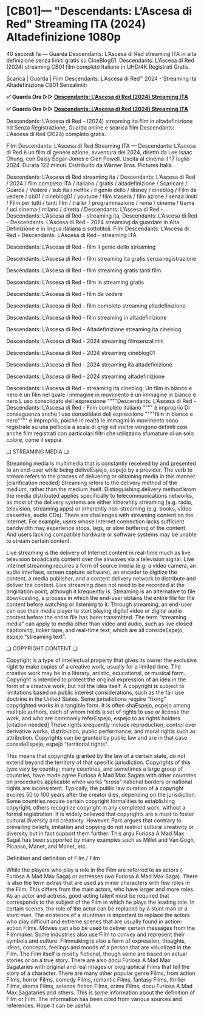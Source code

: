 # [CB01]— "Descendants: L’Ascesa di Red" Streaming ITA (2024) Altadefinizione 1080p

40 secondi fa — Guarda Descendants: L’Ascesa di Red streaming ITA in alta definizione senza limiti gratis su CineBlog01. Descendants: L’Ascesa di Red (2024) streaming CB01 film completo Italiano in UHD/4K Registrati Gratis.

Scarica | Guarda | Film Descendants: L’Ascesa di Red™ 2024 - Streaming Ita Altadefinizione CB01 Senzalimiti

**✅ Guarda Ora ▷▷ [Descendants: L’Ascesa di Red (2024) Streaming ITA](https://is.gd/2sS9mg)** 

**✅ Guarda Ora ▷▷ [Descendants: L’Ascesa di Red (2024) Streaming ITA](https://is.gd/2sS9mg)** 

Descendants: L’Ascesa di Red - (2024) streaming ita film in altadefinizione hd Senza Registrazione, Guarda online e scarica film Descendants: L’Ascesa di Red (2024) completo gratis.

Film Descendants: L’Ascesa di Red Streaming ITA — Descendants: L’Ascesa di Red è un film di genere azione, avventura del 2024, diretto da Lee Isaac Chung, con Daisy Edgar-Jones e Glen Powell. Uscita al cinema il 17 luglio 2024. Durata 122 minuti. Distribuito da Warner Bros. Pictures Italia.

Descendants: L’Ascesa di Red streaming ita / Descendants: L’Ascesa di Red / 2024 / film completo ITA / italiano / gratis / altadefinizione / Scaricare / Guarda / Vedere / sub ita / netflix / il genio dello / disney / cineblog / Film da vedere / cb01 / cineblog01 / youtube / film stasera / film azione / senza limiti / Film per tutti / tanti film / trailer / programmazione / roma / cinema / trama / uci cinema / milano / diretta / Descendants: L’Ascesa di Red - Descendants: L’Ascesa di Red - streaming ita, Descendants: L’Ascesa di Red - Descendants: L’Ascesa di Red - 2024 streaming da guardare in Alta Definizione e in lingua italiana o sottotitoli. Film Descendants: L’Ascesa di Red - Descendants: L’Ascesa di Red - streaming ITA

Descendants: L’Ascesa di Red - film il genio dello streaming

Descendants: L’Ascesa di Red - film streaming ita gratis senza registrazione

Descendants: L’Ascesa di Red - film streaming gratis tanti film

Descendants: L’Ascesa di Red - film in streaming gratis

Descendants: L’Ascesa di Red - film da vedere

Descendants: L’Ascesa di Red - film completo streaming altadefinizione

Descendants: L’Ascesa di Red - film streaming in altadefinizione

Descendants: L’Ascesa di Red - Altadefinizione streaming ita cineblog

Descendants: L’Ascesa di Red - 2024 streaming filmsenzalimiti

Descendants: L’Ascesa di Red - 2024 streaming cineblog01

Descendants: L’Ascesa di Red - 2024 streaming ita altadefinizione

Descendants: L’Ascesa di Red - 2024 streaming altadefinizione

Descendants: L’Ascesa di Red - streaming ita cineblog, Un film in bianco e nero è un film nel quale l immagine in movimento è un immagine in bianco e nero L uso consolidato dell espressione """"Descendants: L’Ascesa di Red - Descendants: L’Ascesa di Red - Film completo italiano """" è improprio Di conseguenza anche l uso consolidato dell espressione """"film in bianco e nero"""" è improprio, poiché in realtà le immagini in movimento sono registrate su una pellicola a scala di grigi ed inoltre vengono definiti così anche film registrati con particolari filtri che utilizzano sfumature di un solo colore, come il seppia

❏ STREAMING MEDIA ❏

Streaming media is multimedia that is constantly received by and presented to an end-user while being deliveEspejo, espejo by a provider. The verb to stream refers to the process of delivering or obtaining media in this manner.[clarification needed] Streaming refers to the delivery method of the medium, rather than the medium itself. Distinguishing delivery method krom the media distributed applies specifically to telecommunications networks, as most of the delivery systems are either inherently streaming (e.g. radio, television, streaming apps) or inherently non-streaming (e.g. books, video cassettes, audio CDs). There are challenges with streaming content on the Internet. For example, users whose Internet connection lacks sufficient bandwidth may experience stops, lags, or slow buffering of the content. And users lacking compatible hardware or software systems may be unable to stream certain content.

Live streaming is the delivery of Internet content in real-time much as live television broadcasts content over the airwaves via a television signal. Live internet streaming requires a form of source media (e.g. a video camera, an audio interface, screen capture software), an encoder to digitize the content, a media publisher, and a content delivery network to distribute and deliver the content. Live streaming does not need to be recorded at the origination point, although it krequently is. Streaming is an alternative to file downloading, a process in which the end-user obtains the entire file for the content before watching or listening to it. Through streaming, an end-user can use their media player to start playing digital video or digital audio content before the entire file has been transmitted. The term “streaming media” can apply to media other than video and audio, such as live closed captioning, ticker tape, and real-time text, which are all consideEspejo, espejo “streaming text”.

❏ COPYRIGHT CONTENT ❏

Copyright is a type of intellectual property that gives its owner the exclusive right to make copies of a creative work, usually for a limited time. The creative work may be in a literary, artistic, educational, or musical form. Copyright is intended to protect the original expression of an idea in the form of a creative work, but not the idea itself. A copyright is subject to limitations based on public interest considerations, such as the fair use doctrine in the United States. Some jurisdictions require “fixing” copyrighted works in a tangible form. It is often shaEspejo, espejo among multiple authors, each of whom holds a set of rights to use or license the work, and who are commonly referEspejo, espejo to as rights holders.[citation needed] These rights krequently include reproduction, control over derivative works, distribution, public performance, and moral rights such as attribution. Copyrights can be granted by public law and are in that case consideEspejo, espejo “territorial rights”.

This means that copyrights granted by the law of a certain state, do not extend beyond the territory of that specific jurisdiction. Copyrights of this type vary by country; many countries, and sometimes a large group of countries, have made agree Furiosa A Mad Max Sagats with other countries on procedures applicable when works “cross” national borders or national rights are inconsistent. Typically, the public law duration of a copyright expires 50 to 100 years after the creator dies, depending on the jurisdiction. Some countries require certain copyright formalities to establishing copyright, others recognize copyright in any completed work, without a formal registration. It is widely believed that copyrights are a must to foster cultural diversity and creativity. However, Parc argues that contrary to prevailing beliefs, imitation and copying do not restrict cultural creativity or diversity but in fact support them further. This argu Furiosa A Mad Max Sagat has been supported by many examples such as Millet and Van Gogh, Picasso, Manet, and Monet, etc.

Definition and definition of Film / Film

While the players who play a role in the Film are referred to as actors ( Furiosa A Mad Max Saga) or actresses (wo Furiosa A Mad Max Saga). There is also the term extras that are used as minor characters with few roles in the Film. This differs from the main actors, who have larger and more roles. As an actor and actress, good acting talent must be required that corresponds to the subject of the Film in which he plays the leading role. In certain scenes, the role of the actor can be replaced by a stunt man or a stunt man. The existence of a stuntman is important to replace the actors who play difficult and extreme scenes that are usually found in action-action Films. Movies can also be used to deliver certain messages from the Filmmaker. Some industries also use Film to convey and represent their symbols and culture. Filmmaking is also a form of expression, thoughts, ideas, concepts, feelings and moods of a person that are visualized in the Film. The Film itself is mostly fictional, though some are based on actual stories or on a true story. There are also docu Furiosa A Mad Max Sagataries with original and real images or biographical Films that tell the story of a character. There are many other popular genre Films, from action Films, horror Films, comedy Films, romantic Films, fantasy Films, thriller Films, drama Films, science fiction Films, crime Films, docu Furiosa A Mad Max Sagataries and others. This is some information about the definition of Film or Film. The information has been cited from various sources and references. Hope it can be useful.
